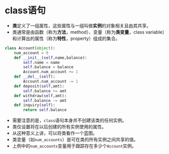 # class语句
* **类**定义了一组属性，这些属性与一组叫做**实例**的对象相关且由其共享。
* 类通常是由函数（称为**方法**，method）、变量（称为**类变量**，class variable）和计算出的属性（称为**特性**，property）组成的集合。
```python
class Account(object):
    num_account = 0
    def __init__(self,name,balance):
        self.name = name
        self.balance = balance
        Account.num_account += 1
    def __del__(self):
        Account.num_account -= 1
    def deposit(self,amt):
        self.balance += amt
    def withdraw(self,amt):
        self.balance -= amt
    def inquiry(self):
        return self.balance
```
* 需要注意的是，``class``语句本身并不创建该类的任何实例。
* 类仅设置将在以后创建的所有实例使用的属性。
* 从这种意义上讲，可以将类看作一个蓝图。
* 类变量（如``num_accounts``）是可在类的所有实例之间共享的值。
* 上例中的``num_accounts``变量用于跟踪存在多少个``Account``实例。